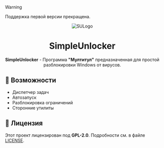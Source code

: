 > [!WARNING]  
> Поддержка первой версии прекращена.

<div align="center">
  
![SULogo](https://github.com/user-attachments/assets/7ce9765f-e28c-4689-8925-6554f6bfcb0e)

# SimpleUnlocker
**SimpleUnlocker** - Программа **"Мултитул"** предназначенная для простой разблокировки Windows от вирусов.

</div>

## 🔧 Возможности

- Диспетчер задач 
- Автозапуск
- Разблокировка ограничений
- Сторонние утилиты

## 📜 Лицензия

Этот проект лицензирован под **GPL-2.0**. Подробности см. в файле [LICENSE](LICENSE).
